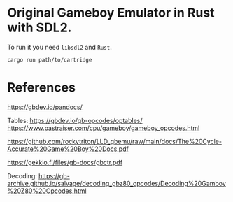 # Original Gameboy Emulator in Rust with SDL2.

To run it you need `libsdl2` and `Rust`.

```
cargo run path/to/cartridge
```

# References

https://gbdev.io/pandocs/

Tables:
https://gbdev.io/gb-opcodes/optables/
https://www.pastraiser.com/cpu/gameboy/gameboy_opcodes.html

https://github.com/rockytriton/LLD_gbemu/raw/main/docs/The%20Cycle-Accurate%20Game%20Boy%20Docs.pdf

https://gekkio.fi/files/gb-docs/gbctr.pdf

Decoding:
https://gb-archive.github.io/salvage/decoding_gbz80_opcodes/Decoding%20Gamboy%20Z80%20Opcodes.html
